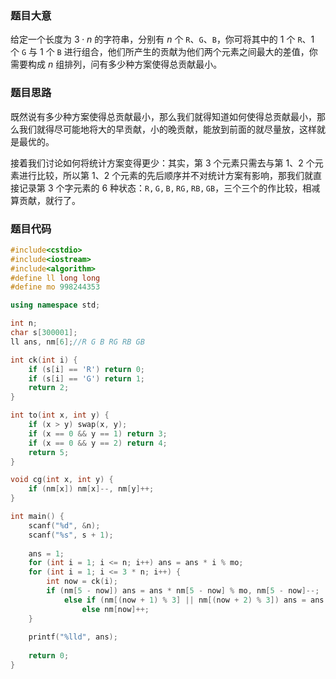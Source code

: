### 题目大意
给定一个长度为 $3\cdot n$ 的字符串，分别有 $n$ 个 $\mathtt R$、$\mathtt G$、$\mathtt B$，你可将其中的 $1$ 个 $\mathtt R$、$1$ 个 $\mathtt G$ 与 $1$ 个 $\mathtt B$ 进行组合，他们所产生的贡献为他们两个元素之间最大的差值，你需要构成 $n$ 组排列，问有多少种方案使得总贡献最小。
### 题目思路
既然说有多少种方案使得总贡献最小，那么我们就得知道如何使得总贡献最小，那么我们就得尽可能地将大的早贡献，小的晚贡献，能放到前面的就尽量放，这样就是最优的。

接着我们讨论如何将统计方案变得更少：其实，第 $3$ 个元素只需去与第 $1$、$2$ 个元素进行比较，所以第 $1$、$2$ 个元素的先后顺序并不对统计方案有影响，那我们就直接记录第 $3$ 个字元素的 $6$ 种状态：$\mathtt{R,G,B,RG,RB,GB}$，三个三个的作比较，相减算贡献，就行了。
### 题目代码
```cpp
#include<cstdio>
#include<iostream>
#include<algorithm>
#define ll long long
#define mo 998244353

using namespace std;

int n;
char s[300001];
ll ans, nm[6];//R G B RG RB GB 

int ck(int i) {
	if (s[i] == 'R') return 0;
	if (s[i] == 'G') return 1;
	return 2;
}

int to(int x, int y) {
	if (x > y) swap(x, y);
	if (x == 0 && y == 1) return 3;
	if (x == 0 && y == 2) return 4;
	return 5;
}

void cg(int x, int y) {
	if (nm[x]) nm[x]--, nm[y]++;
}

int main() {
	scanf("%d", &n);
	scanf("%s", s + 1);
	
	ans = 1;
	for (int i = 1; i <= n; i++) ans = ans * i % mo;
	for (int i = 1; i <= 3 * n; i++) {
		int now = ck(i);
		if (nm[5 - now]) ans = ans * nm[5 - now] % mo, nm[5 - now]--;
			else if (nm[(now + 1) % 3] || nm[(now + 2) % 3]) ans = ans * (nm[(now + 1) % 3] + nm[(now + 2) % 3]) % mo, cg((now + 1) % 3, to(now, (now + 1) % 3)), cg((now + 2) % 3, to(now, (now + 2) % 3));
				else nm[now]++;
	}
	
	printf("%lld", ans);
	
	return 0;
} 

```

